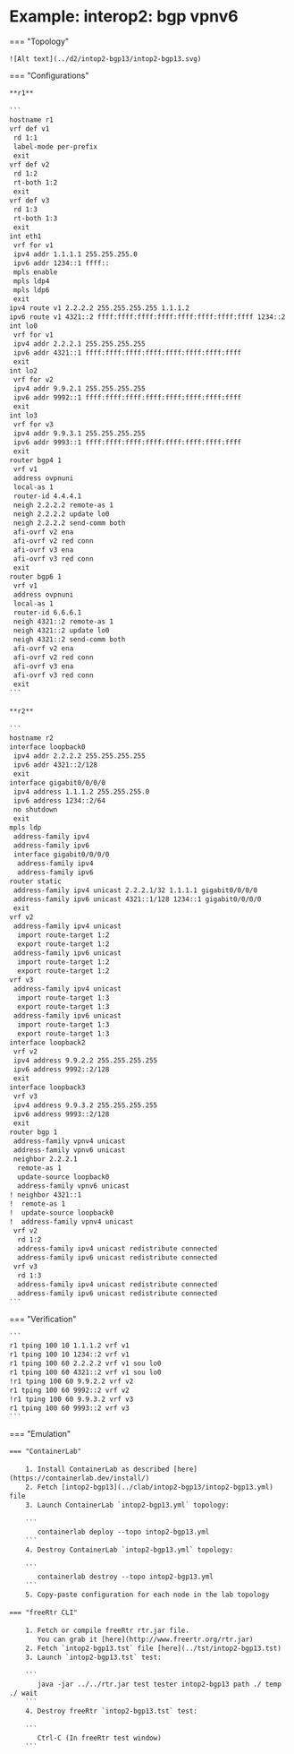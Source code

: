 # Example: interop2: bgp vpnv6

=== "Topology"

    ![Alt text](../d2/intop2-bgp13/intop2-bgp13.svg)

=== "Configurations"

    **r1**

    ```
    hostname r1
    vrf def v1
     rd 1:1
     label-mode per-prefix
     exit
    vrf def v2
     rd 1:2
     rt-both 1:2
     exit
    vrf def v3
     rd 1:3
     rt-both 1:3
     exit
    int eth1
     vrf for v1
     ipv4 addr 1.1.1.1 255.255.255.0
     ipv6 addr 1234::1 ffff::
     mpls enable
     mpls ldp4
     mpls ldp6
     exit
    ipv4 route v1 2.2.2.2 255.255.255.255 1.1.1.2
    ipv6 route v1 4321::2 ffff:ffff:ffff:ffff:ffff:ffff:ffff:ffff 1234::2
    int lo0
     vrf for v1
     ipv4 addr 2.2.2.1 255.255.255.255
     ipv6 addr 4321::1 ffff:ffff:ffff:ffff:ffff:ffff:ffff:ffff
     exit
    int lo2
     vrf for v2
     ipv4 addr 9.9.2.1 255.255.255.255
     ipv6 addr 9992::1 ffff:ffff:ffff:ffff:ffff:ffff:ffff:ffff
     exit
    int lo3
     vrf for v3
     ipv4 addr 9.9.3.1 255.255.255.255
     ipv6 addr 9993::1 ffff:ffff:ffff:ffff:ffff:ffff:ffff:ffff
     exit
    router bgp4 1
     vrf v1
     address ovpnuni
     local-as 1
     router-id 4.4.4.1
     neigh 2.2.2.2 remote-as 1
     neigh 2.2.2.2 update lo0
     neigh 2.2.2.2 send-comm both
     afi-ovrf v2 ena
     afi-ovrf v2 red conn
     afi-ovrf v3 ena
     afi-ovrf v3 red conn
     exit
    router bgp6 1
     vrf v1
     address ovpnuni
     local-as 1
     router-id 6.6.6.1
     neigh 4321::2 remote-as 1
     neigh 4321::2 update lo0
     neigh 4321::2 send-comm both
     afi-ovrf v2 ena
     afi-ovrf v2 red conn
     afi-ovrf v3 ena
     afi-ovrf v3 red conn
     exit
    ```

    **r2**

    ```
    hostname r2
    interface loopback0
     ipv4 addr 2.2.2.2 255.255.255.255
     ipv6 addr 4321::2/128
     exit
    interface gigabit0/0/0/0
     ipv4 address 1.1.1.2 255.255.255.0
     ipv6 address 1234::2/64
     no shutdown
     exit
    mpls ldp
     address-family ipv4
     address-family ipv6
     interface gigabit0/0/0/0
      address-family ipv4
      address-family ipv6
    router static
     address-family ipv4 unicast 2.2.2.1/32 1.1.1.1 gigabit0/0/0/0
     address-family ipv6 unicast 4321::1/128 1234::1 gigabit0/0/0/0
     exit
    vrf v2
     address-family ipv4 unicast
      import route-target 1:2
      export route-target 1:2
     address-family ipv6 unicast
      import route-target 1:2
      export route-target 1:2
    vrf v3
     address-family ipv4 unicast
      import route-target 1:3
      export route-target 1:3
     address-family ipv6 unicast
      import route-target 1:3
      export route-target 1:3
    interface loopback2
     vrf v2
     ipv4 address 9.9.2.2 255.255.255.255
     ipv6 address 9992::2/128
     exit
    interface loopback3
     vrf v3
     ipv4 address 9.9.3.2 255.255.255.255
     ipv6 address 9993::2/128
     exit
    router bgp 1
     address-family vpnv4 unicast
     address-family vpnv6 unicast
     neighbor 2.2.2.1
      remote-as 1
      update-source loopback0
      address-family vpnv6 unicast
    ! neighbor 4321::1
    !  remote-as 1
    !  update-source loopback0
    !  address-family vpnv4 unicast
     vrf v2
      rd 1:2
      address-family ipv4 unicast redistribute connected
      address-family ipv6 unicast redistribute connected
     vrf v3
      rd 1:3
      address-family ipv4 unicast redistribute connected
      address-family ipv6 unicast redistribute connected
    ```

=== "Verification"

    ```
    r1 tping 100 10 1.1.1.2 vrf v1
    r1 tping 100 10 1234::2 vrf v1
    r1 tping 100 60 2.2.2.2 vrf v1 sou lo0
    r1 tping 100 60 4321::2 vrf v1 sou lo0
    !r1 tping 100 60 9.9.2.2 vrf v2
    r1 tping 100 60 9992::2 vrf v2
    !r1 tping 100 60 9.9.3.2 vrf v3
    r1 tping 100 60 9993::2 vrf v3
    ```

=== "Emulation"

    === "ContainerLab"

        1. Install ContainerLab as described [here](https://containerlab.dev/install/)  
        2. Fetch [intop2-bgp13](../clab/intop2-bgp13/intop2-bgp13.yml) file  
        3. Launch ContainerLab `intop2-bgp13.yml` topology:  

        ```
           containerlab deploy --topo intop2-bgp13.yml  
        ```
        4. Destroy ContainerLab `intop2-bgp13.yml` topology:  

        ```
           containerlab destroy --topo intop2-bgp13.yml  
        ```
        5. Copy-paste configuration for each node in the lab topology

    === "freeRtr CLI"

        1. Fetch or compile freeRtr rtr.jar file.  
           You can grab it [here](http://www.freertr.org/rtr.jar)  
        2. Fetch `intop2-bgp13.tst` file [here](../tst/intop2-bgp13.tst)  
        3. Launch `intop2-bgp13.tst` test:  

        ```
           java -jar ../../rtr.jar test tester intop2-bgp13 path ./ temp ./ wait
        ```
        4. Destroy freeRtr `intop2-bgp13.tst` test:  

        ```
           Ctrl-C (In freeRtr test window)
        ```

